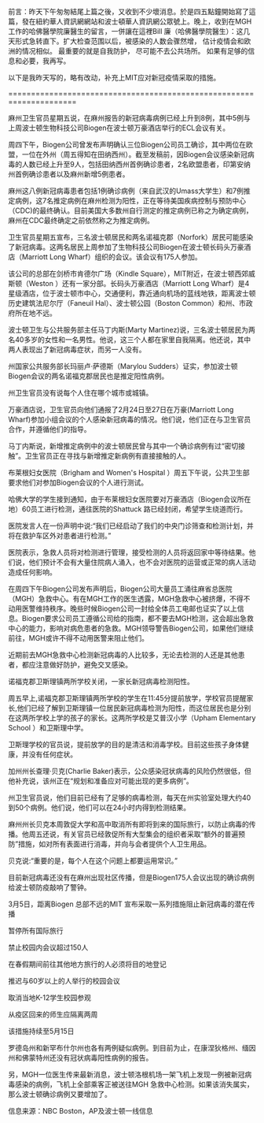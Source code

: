 前言：昨天下午匆匆結尾上篇之後，又收到不少壞消息。於是四五點鐘開始寫了這篇，發在紐約華人資訊網網站和波士頓華人資訊網公眾號上。晚上，收到在MGH工作的哈佛醫學院廉醫生的留言，一併讓在這裡Bill 廉（哈佛醫學院醫生）：这几天形式急转直下。扩大检查范围以后，被感染的人数会骤然增， 估计疫情会和欧洲的情况相似。 最重要的就是自我防护， 尽可能不去公共场所。 如果有足够的信息和必要，我再写。

以下是我昨天写的，略有改动，补充上MIT应对新冠疫情采取的措施。

=====================================================================

麻州卫生官员星期五说，在麻州报告的新冠病毒病例已经上升到8例，其中5例与上周波士顿生物科技公司Biogen在波士顿万豪酒店举行的ECL会议有关。

周四下午，Biogen公司曾发布声明确认三位Biogen公司员工确诊，其中两位在欧盟，一位在外州（周五得知在田纳西州）。截至发稿前，因Biogen会议感染新冠病毒的人数已经上升至9人，包括田纳西州首例确诊患者，2名欧盟患者，印第安纳州首例确诊患者以及麻州新增5例患者。

麻州这八例新冠病毒患者包括1例确诊病例（来自武汉的Umass大学生）和7例推定病例，这7名推定病例在麻州检测为阳性，正在等待美国疾病控制与预防中心（CDC)的最终确认。目前美国大多数州自行测定的推定病例已称之为确定病例，麻州在CDC最终确定之前依然称之为推定病例。

卫生官员星期五宣布，三名波士顿居民和两名诺福克郡（Norfork）居民可能感染了新冠病毒。这两名居民上周参加了生物科技公司Biogen在波士顿长码头万豪酒店（Marriott Long Wharf）组织的会议。该会议有175人参加。

该公司的总部在剑桥市肯德尔广场（Kindle Square），MIT附近，在波士顿西郊威斯顿（Weston ）还有一家分部。长码头万豪酒店（Marriott Long Wharf）是4星级酒店，位于波士顿市中心，交通便利，靠近通向机场的蓝线地铁，距离波士顿历史建筑法尼尔厅（Faneuil Hal）、波士顿公园（Boston Common）和州、市政府所在地不远。

波士顿卫生与公共服务部主任马丁内斯(Marty Martinez)说，三名波士顿居民为两名40多岁的女性和一名男性。他说，这三个人都在家里自我隔离。他还说，其中两人表现出了新冠病毒症状，而另一人没有。

州国家公共服务部长玛丽卢·萨德斯（Marylou Sudders）证实，参加波士顿Biogen会议的两名诺福克郡居民也是推定阳性病例。

州卫生官员没有说每个人住在哪个城市或城镇。

万豪酒店说，卫生官员向他们通报了2月24日至27日在万豪(Marriott Long Wharf)参加小组会议的个人感染新冠病毒的情况。他们说，他们正在与卫生官员合作，并遵循他们的指导。

马丁内斯说，新增推定病例中的波士顿居民曾与其中一个确诊病例有过“密切接触”。卫生官员正在寻找与新增推定新病例有直接接触的人。

布莱根妇女医院（Brigham and Women's Hospital ）周五下午说，公共卫生部要求他们对参加Biogen会议的个人进行测试。

哈佛大学的学生接到通知，由于布莱根妇女医院要对万豪酒店（Biogen会议所在地）60员工进行检测，通往医院的Shattuck 路已经封闭，希望学生绕道而行。

医院发言人在一份声明中说:“我们已经启动了我们的中央门诊筛查和检测计划，并将在救护车区外对患者进行检测。”

医院表示，急救人员将对检测进行管理，接受检测的人员将返回家中等待结果。他们说，他们预计不会有大量住院病人涌入，也不会对医院的运营或正常的病人活动造成任何影响。

在周四下午Biogen公司发布声明后，Biogen公司大量员工涌往麻省总医院（MGH）急救中心。有在MGH工作的医生透露，MGH急救中心被挤爆，不得不动用医警维持秩序。晚些时候Biogen公司一封给全体员工电邮也证实了以上信息。Biogen要求公司员工遵循公司给的指南，都不要去MGH检测，这会超出急救中心的能力，影响对病危患者的急救。MGH领导警告Biogen公司，如果他们继续前往，MGH或许不得不动用医警来阻止他们。

近期前去MGH急救中心检测新冠病毒的人比较多，无论去检测的人还是其他患者，都应注意做好防护，避免交叉感染。

诺福克郡卫斯理镇两所学校关闭，一家长新冠病毒检测阳性。

周五早上,诺福克郡卫斯理镇两所学校的学生在11:45分提前放学，学校官员提醒家长,他们已经了解到卫斯理镇一位居民新冠病毒检测为阳性，而这位居民也是分别在这两所学校上学的孩子的家长。这两所学校是艾普汉小学（Upham Elementary School ）和卫斯理中学。

卫斯理学校的官员说，提前放学的目的是清洁和消毒学校。目前这些孩子身体健康，并没有任何症状。

加州州长查理·贝克(Charlie Baker)表示，公众感染冠状病毒的风险仍然很低，但他补充说，该州正在“规划和准备应对可能出现的更多病例”。

州卫生官员说，他们目前已经有了足够的病毒检测，每天在州实验室处理大约40到50个病例。他们说，他们可以在24小时内得到检测结果。

麻州州长贝克本周敦促大学和高中取消所有即将到来的国际旅行，以防止病毒的传播。他周五还说，有关官员已经敦促所有大型集会的组织者采取“额外的普遍预防”措施，如对所有表面进行消毒，并向与会者提供个人卫生用品。

贝克说:“重要的是，每个人在这个问题上都要运用常识。”

目前新冠病毒还没有在麻州出现社区传播，但是Biogen175人会议出现的确诊病例给波士顿防疫敲响了警钟。

3月5日，距离Biogen 总部不远的MIT 宣布采取一系列措施阻止新冠病毒的潜在传播

暂停所有国际旅行

禁止校园内会议超过150人

在春假期间前往其他地方旅行的人必须将目的地登记

推迟与60岁以上的人举行的校园会议

取消当地K-12学生校园参观

从疫区回来的师生应隔离两周

该措施持续至5月15日

罗德岛州和新罕布什尔州也各有两例疑似病例。到目前为止，在康涅狄格州、缅因州和佛蒙特州还没有冠状病毒阳性病例的报告。

另，MGH一位医生传来最新消息，波士顿洛根机场一架飞机上发现一例被新冠病毒感染的病例，飞机上全部乘客正被送往MGH 急救中心检测。如果该消失属实，那么波士顿确诊病例又要增加了。

信息来源：NBC Boston，AP及波士顿一线信息
